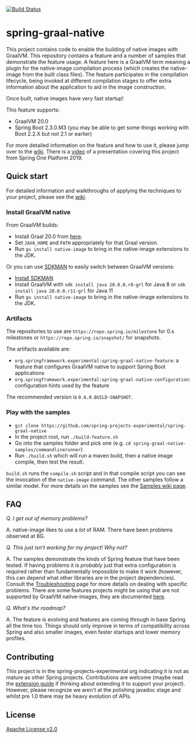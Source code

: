 [![Build Status](https://ci.spring.io/api/v1/teams/spring-graal-native/pipelines/spring-graal-native/badge)](https://ci.spring.io/teams/spring-graal-native/pipelines/spring-graal-native)

# spring-graal-native

This project contains code to enable the building of native images with GraalVM.
This repository contains a feature and a number of samples that demonstrate the feature usage. A feature here is a GraalVM term meaning a plugin for the native-image compilation process (which creates the native-image from the built class files). The feature participates in the compilation lifecycle, being invoked at different compilation stages to offer extra information about the application to aid in the image construction.

Once built, native images have very fast startup!

This feature supports:

- GraalVM 20.0
- Spring Boot 2.3.0.M3 (you may be able to get some things working with Boot 2.2.X but not 2.1 or earlier)

For more detailed information on the feature and how to use it, please jump over to the [wiki](https://github.com/spring-projects-experimental/spring-graal-native/wiki). There is a [video](https://www.youtube.com/watch?v=OxS66Q26ykA) of a presentation covering this project from Spring One Platform 2019.


## Quick start

For detailed information and walkthroughs of applying the techniques to your project, please see the [wiki](https://github.com/spring-projects-experimental/spring-graal-native/wiki).

### Install GraalVM native

From GraalVM builds:

- Install Graal 20.0 from [here](https://github.com/graalvm/graalvm-ce-builds/releases).
- Set `JAVA_HOME` and `PATH` appropriately for that Graal version.
- Run `gu install native-image` to bring in the native-image extensions to the JDK.

Or you can use [SDKMAN](https://sdkman.io/) to easily switch between GraalVM versions:

- [Install SDKMAN](https://sdkman.io/install)
- Install GraalVM with `sdk install java 20.0.0.r8-grl` for Java 8 or `sdk install java 20.0.0.r11-grl` for Java 11
- Run `gu install native-image` to bring in the native-image extensions to the JDK.

### Artifacts

The repositories to use are `https://repo.spring.io/milestone` for 0.x milestones or `https://repo.spring.io/snapshot/` for snapshots.

The artifacts available are:

- `org.springframework.experimental:spring-graal-native-feature`: a feature that configures GraalVM native to support Spring Boot applications
- `org.springframework.experimental:spring-graal-native-configuration`: configuration hints used by the feature

The recommended version is `0.6.0.BUILD-SNAPSHOT`.
 
### Play with the samples

- `git clone https://github.com/spring-projects-experimental/spring-graal-native`
- In the project root, run `./build-feature.sh` 
- Go into the samples folder and pick one (e.g. `cd spring-graal-native-samples/commandlinerunner`)
- Run `./build.sh` which will run a maven build, then a native image compile, then test the result.

`build.sh` runs the `compile.sh` script and in that compile script you can see the invocation of the `native-image` command. The other samples follow a similar model. For more details on the samples see the [Samples wiki page](https://github.com/spring-projects-experimental/spring-graal-native/wiki/Samples).

## FAQ

*Q. I get out of memory problems?*

A. native-image likes to use a _lot_ of RAM. There have been problems observed at 8G.

*Q. This just isn't working for my project! Why not?*

A. The samples demonstrate the kinds of Spring feature that have been tested. If having problems it is *probably* just that extra configuration is required rather than fundamentally impossible to make it work (however, this can depend what other libraries are in the project dependencies). Consult the [Troubleshooting](https://github.com/spring-projects-experimental/spring-graal-native/wiki/Troubleshooting) page for more details on dealing with specific problems. There are some features projects might be using that are not supported by GraalVM native-images, they are documented [here](https://github.com/oracle/graal/blob/master/substratevm/LIMITATIONS.md).

*Q. What's the roadmap?*

A. The feature is evolving and features are coming through in base Spring all the time too. Things should only improve in terms of compatibility across Spring and also smaller images, even faster startups and lower memory profiles.


## Contributing

This project is in the spring-projects-experimental org indicating it is not as mature as other Spring projects. Contributions are welcome (maybe read the [extension guide](https://github.com/spring-projects-experimental/spring-graal-native/wiki/ExtensionGuide) if thinking about extending it to support your project). However, please recognize we aren't at the polishing javadoc stage and whilst pre 1.0 there may be heavy evolution of APIs.


## License

[Apache License v2.0](https://www.apache.org/licenses/LICENSE-2.0)

